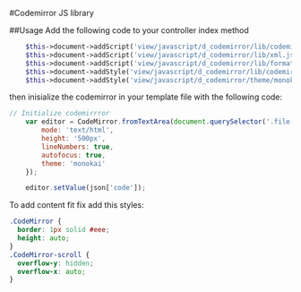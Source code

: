 #Codemirror JS library

##Usage
Add the following code to your controller index method
```php
	$this->document->addScript('view/javascript/d_codemirror/lib/codemirror.js');\
	$this->document->addScript('view/javascript/d_codemirror/lib/xml.js');
	$this->document->addScript('view/javascript/d_codemirror/lib/formatting.js');
	$this->document->addStyle('view/javascript/d_codemirror/lib/codemirror.css');
	$this->document->addStyle('view/javascript/d_codemirror/theme/monokai.css');
```

then inisialize the codemirror in your template file with the following code:

```js
// Initialize codemirrror
	var editor = CodeMirror.fromTextArea(document.querySelector('.file-content .active textarea'), {
		mode: 'text/html',
		height: '500px',
		lineNumbers: true,
		autofocus: true,
		theme: 'monokai'
	});

	editor.setValue(json['code']);

```

To add content fit fix add this styles:

```css
.CodeMirror {
  border: 1px solid #eee;
  height: auto;
}
.CodeMirror-scroll {
  overflow-y: hidden;
  overflow-x: auto;
}
```